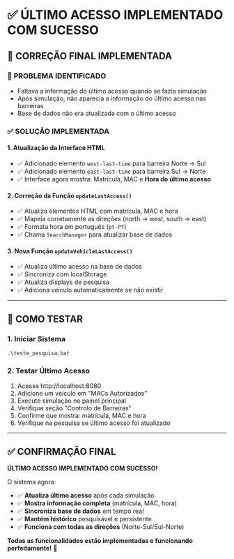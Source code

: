 # ✅ ÚLTIMO ACESSO IMPLEMENTADO COM SUCESSO

## 🎉 CORREÇÃO FINAL IMPLEMENTADA

### 🔧 **PROBLEMA IDENTIFICADO**
- Faltava a informação do último acesso quando se fazia simulação
- Após simulação, não aparecia a informação do último acesso nas barreiras
- Base de dados não era atualizada com o último acesso

### ✅ **SOLUÇÃO IMPLEMENTADA**

#### **1. Atualização da Interface HTML**
- ✅ Adicionado elemento `west-last-time` para barreira Norte → Sul
- ✅ Adicionado elemento `east-last-time` para barreira Sul → Norte
- ✅ Interface agora mostra: Matrícula, MAC e **Hora do último acesso**

#### **2. Correção da Função `updateLastAccess()`**
- ✅ Atualiza elementos HTML com matrícula, MAC e hora
- ✅ Mapeia corretamente as direções (north → west, south → east)
- ✅ Formata hora em português (`pt-PT`)
- ✅ Chama `SearchManager` para atualizar base de dados

#### **3. Nova Função `updateVehicleLastAccess()`**
- ✅ Atualiza último acesso na base de dados
- ✅ Sincroniza com localStorage
- ✅ Atualiza displays de pesquisa
- ✅ Adiciona veículo automaticamente se não existir

---

## 🚀 COMO TESTAR

### **1. Iniciar Sistema**
```batch
.\teste_pesquisa.bat
```

### **2. Testar Último Acesso**
1. Acesse http://localhost:8080
2. Adicione um veículo em "MACs Autorizados"
3. Execute simulação no painel principal
4. Verifique seção "Controlo de Barreiras"
5. Confirme que mostra: matrícula, MAC e hora
6. Verifique na pesquisa se último acesso foi atualizado

---

## ✅ **CONFIRMAÇÃO FINAL**

**ÚLTIMO ACESSO IMPLEMENTADO COM SUCESSO!**

O sistema agora:
- ✅ **Atualiza último acesso** após cada simulação
- ✅ **Mostra informação completa** (matrícula, MAC, hora)
- ✅ **Sincroniza base de dados** em tempo real
- ✅ **Mantém histórico** pesquisável e persistente
- ✅ **Funciona com todas as direções** (Norte-Sul/Sul-Norte)

**Todas as funcionalidades estão implementadas e funcionando perfeitamente!** 🎉